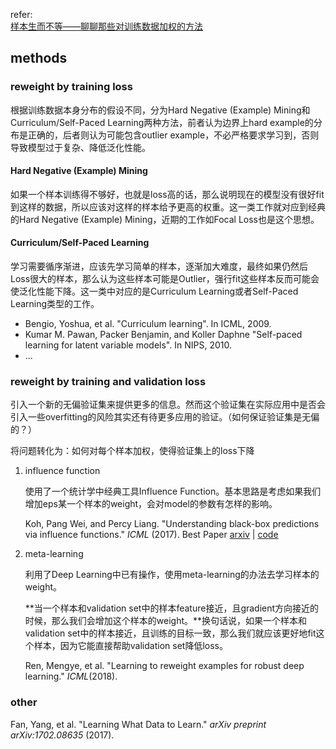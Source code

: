 refer:<br>[样本生而不等——聊聊那些对训练数据加权的方法](https://zhuanlan.zhihu.com/p/53545036)



## methods

### reweight by training loss

根据训练数据本身分布的假设不同，分为Hard Negative (Example) Mining和Curriculum/Self-Paced Learning两种方法，前者认为边界上hard example的分布是正确的，后者则认为可能包含outlier example，不必严格要求学习到，否则导致模型过于复杂、降低泛化性能。

#### Hard Negative (Example) Mining

如果一个样本训练得不够好，也就是loss高的话，那么说明现在的模型没有很好fit到这样的数据，所以应该对这样的样本给予更高的权重。这一类工作就对应到经典的Hard Negative (Example) Mining，近期的工作如Focal Loss也是这个思想。

#### Curriculum/Self-Paced Learning

学习需要循序渐进，应该先学习简单的样本，逐渐加大难度，最终如果仍然后Loss很大的样本，那么认为这些样本可能是Outlier，强行fit这些样本反而可能会使泛化性能下降。这一类中对应的是Curriculum Learning或者Self-Paced Learning类型的工作。

- Bengio, Yoshua, et al. "Curriculum learning". In ICML, 2009.
- Kumar M. Pawan, Packer Benjamin, and Koller Daphne "Self-paced learning for latent variable models". In NIPS, 2010.
- ...

### reweight by training and validation loss

引入一个新的无偏验证集来提供更多的信息。然而这个验证集在实际应用中是否会引入一些overfitting的风险其实还有待更多应用的验证。（如何保证验证集是无偏的？）

将问题转化为：如何对每个样本加权，使得验证集上的loss下降

1. influence function

   使用了一个统计学中经典工具Influence Function。基本思路是考虑如果我们增加eps某一个样本的weight，会对model的参数有怎样的影响。

   Koh, Pang Wei, and Percy Liang. "Understanding black-box predictions via influence functions." *ICML* (2017). Best Paper [arxiv](https://arxiv.org/abs/1703.04730) | [code](https://github.com/kohpangwei/influence-release) 

2. meta-learning

   利用了Deep Learning中已有操作，使用meta-learning的办法去学习样本的weight。

   **当一个样本和validation set中的样本feature接近，且gradient方向接近的时候，那么我们会增加这个样本的weight。**换句话说，如果一个样本和validation set中的样本接近，且训练的目标一致，那么我们就应该更好地fit这个样本，因为它能直接帮助validation set降低loss。

   Ren, Mengye, et al. "Learning to reweight examples for robust deep learning." *ICML*(2018).




### other

Fan, Yang, et al. "Learning What Data to Learn." *arXiv preprint arXiv:1702.08635* (2017).







